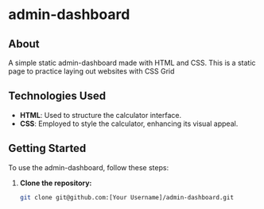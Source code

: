 # admin-dashboard

## About

A simple static admin-dashboard made with HTML and CSS. This is a static page to practice laying out websites with CSS Grid

## Technologies Used

- **HTML**: Used to structure the calculator interface.
- **CSS**: Employed to style the calculator, enhancing its visual appeal.

## Getting Started

To use the admin-dashboard, follow these steps:

1. **Clone the repository:**
   ```bash
   git clone git@github.com:[Your Username]/admin-dashboard.git
   ```
